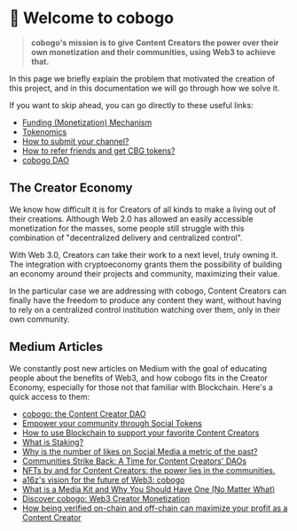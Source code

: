 # 👋 Welcome to cobogo

> **cobogo's mission is to give Content Creators the power over their own monetization and their communities, using Web3 to achieve that.**&#x20;

In this page we briefly explain the problem that motivated the creation of this project, and in this documentation we will go through how we solve it.

If you want to skip ahead, you can go directly to these useful links:

* [Funding (Monetization) Mechanism](overview/how-it-works/funding-mechanism.md)
* [Tokenomics](tokenomics/supply-and-distribution.md)
* [How to submit your channel?](youtubers/getting-started.md)
* [How to refer friends and get CBG tokens?](youtubers/referral-program.md)
* [cobogo DAO](dao/introduction.md)

## The Creator Economy

We know how difficult it is for Creators of all kinds to make a living out of their creations. Although Web 2.0 has allowed an easily accessible monetization for the masses, some people still struggle with this combination of "decentralized delivery and centralized control".&#x20;

With Web 3.0, Creators can take their work to a next level, truly owning it. The integration with cryptoeconomy grants them the possibility of building an economy around their projects and community, maximizing their value.

In the particular case we are addressing with cobogo, Content Creators can finally have the freedom to produce any content they want, without having to rely on a centralized control institution watching over them, only in their own community.



## Medium Articles

We constantly post new articles on Medium with the goal of educating people about the benefits of Web3, and how cobogo fits in the Creator Economy, especially for those not that familiar with Blockchain. Here's a quick access to them:

* [cobogo: the Content Creator DAO](https://medium.com/@cobogosocial/cobogo-the-content-creator-dao-ca9fbde0782)
* [Empower your community through Social Tokens](https://medium.com/@cobogosocial/empower-your-community-through-social-tokens-504484800836)
* [How to use Blockchain to support your favorite Content Creators](https://medium.com/@cobogosocial/how-to-use-blockchain-to-support-your-favorite-content-creators-9ae2b04a0c38)
* [What is Staking?](https://medium.com/@cobogosocial/what-is-staking-286ded74e582)
* [Why is the number of likes on Social Media a metric of the past?](https://medium.com/@cobogosocial/why-is-the-number-of-likes-on-social-media-a-metric-of-the-past-ea1a2190a216)
* [Communities Strike Back: A Time for Content Creators' DAOs](https://medium.com/@cobogosocial/communities-strike-back-a-time-for-content-creators-daos-590a036e0497)
* [NFTs by and for Content Creators: the power lies in the communities. ](https://medium.com/@cobogosocial/nfts-by-and-for-content-creators-73839ab0b7cf)
* [a16z's vision for the future of Web3: cobogo](https://medium.com/@cobogosocial/a16zs-vision-for-the-future-of-web3-cobogo-e15dad2dea9d)
* [What is a Media Kit and Why You Should Have One (No Matter What)](https://medium.com/@cobogosocial/what-is-a-media-kit-and-why-you-should-have-one-no-matter-what-bf57f33d482c)
* [Discover cobogo: Web3 Creator Monetization](https://medium.com/@cobogosocial/discover-cobogo-web3-creator-monetization-965ff70732b8)
* [How being verified on-chain and off-chain can maximize your profit as a Content Creator](https://medium.com/@cobogosocial/how-being-verified-on-chain-and-off-chain-can-maximize-your-profit-as-a-content-creator-7bc350af2c1)

